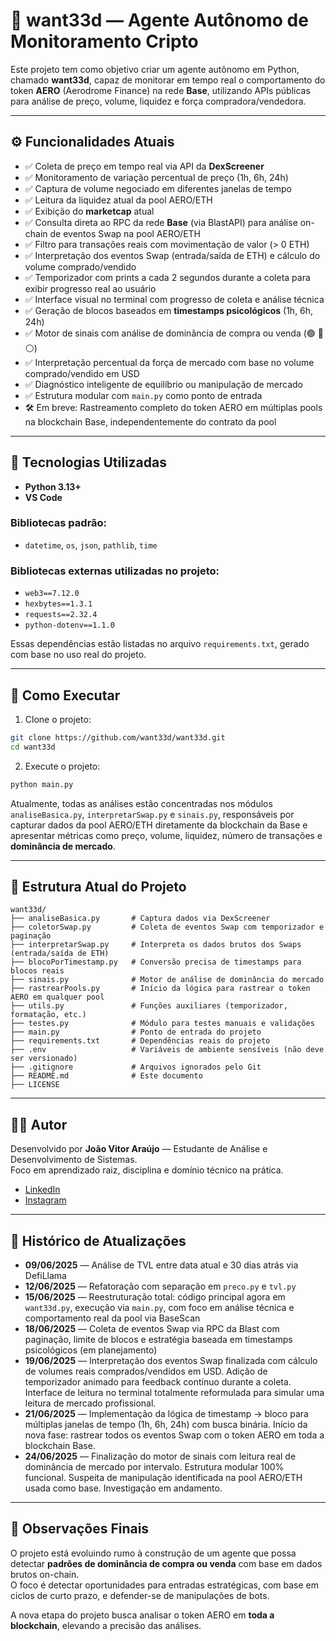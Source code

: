 
# 🧠 want33d — Agente Autônomo de Monitoramento Cripto

Este projeto tem como objetivo criar um agente autônomo em Python, chamado **want33d**, capaz de monitorar em tempo real o comportamento do token **AERO** (Aerodrome Finance) na rede **Base**, utilizando APIs públicas para análise de preço, volume, liquidez e força compradora/vendedora.

---

## ⚙️ Funcionalidades Atuais

- ✅ Coleta de preço em tempo real via API da **DexScreener**
- ✅ Monitoramento de variação percentual de preço (1h, 6h, 24h)
- ✅ Captura de volume negociado em diferentes janelas de tempo
- ✅ Leitura da liquidez atual da pool AERO/ETH
- ✅ Exibição do **marketcap** atual
- ✅ Consulta direta ao RPC da rede **Base** (via BlastAPI) para análise on-chain de eventos Swap na pool AERO/ETH
- ✅ Filtro para transações reais com movimentação de valor (> 0 ETH)
- ✅ Interpretação dos eventos Swap (entrada/saída de ETH) e cálculo do volume comprado/vendido
- ✅ Temporizador com prints a cada 2 segundos durante a coleta para exibir progresso real ao usuário
- ✅ Interface visual no terminal com progresso de coleta e análise técnica
- ✅ Geração de blocos baseados em **timestamps psicológicos** (1h, 6h, 24h)
- ✅ Motor de sinais com análise de dominância de compra ou venda (🟢 🔴 ⚪️)
- ✅ Interpretação percentual da força de mercado com base no volume comprado/vendido em USD
- ✅ Diagnóstico inteligente de equilíbrio ou manipulação de mercado
- ✅ Estrutura modular com `main.py` como ponto de entrada
- 🛠️ Em breve: Rastreamento completo do token AERO em múltiplas pools na blockchain Base, independentemente do contrato da pool

---

## 🧱 Tecnologias Utilizadas

- **Python 3.13+**
- **VS Code**

### Bibliotecas padrão:

- `datetime`, `os`, `json`, `pathlib`, `time`

### Bibliotecas externas utilizadas no projeto:

- `web3==7.12.0`
- `hexbytes==1.3.1`
- `requests==2.32.4`
- `python-dotenv==1.1.0`

Essas dependências estão listadas no arquivo `requirements.txt`, gerado com base no uso real do projeto.

---

## 🚀 Como Executar

1. Clone o projeto:

```bash
git clone https://github.com/want33d/want33d.git
cd want33d
```

2. Execute o projeto:

```bash
python main.py
```

Atualmente, todas as análises estão concentradas nos módulos `analiseBasica.py`, `interpretarSwap.py` e `sinais.py`, responsáveis por capturar dados da pool AERO/ETH diretamente da blockchain da Base e apresentar métricas como preço, volume, liquidez, número de transações e **dominância de mercado**.

---

## 🧩 Estrutura Atual do Projeto

```
want33d/
├── analiseBasica.py       # Captura dados via DexScreener
├── coletorSwap.py         # Coleta de eventos Swap com temporizador e paginação
├── interpretarSwap.py     # Interpreta os dados brutos dos Swaps (entrada/saída de ETH)
├── blocoPorTimestamp.py   # Conversão precisa de timestamps para blocos reais
├── sinais.py              # Motor de análise de dominância do mercado
├── rastrearPools.py       # Início da lógica para rastrear o token AERO em qualquer pool
├── utils.py               # Funções auxiliares (temporizador, formatação, etc.)
├── testes.py              # Módulo para testes manuais e validações
├── main.py                # Ponto de entrada do projeto
├── requirements.txt       # Dependências reais do projeto
├── .env                   # Variáveis de ambiente sensíveis (não deve ser versionado)
├── .gitignore             # Arquivos ignorados pelo Git
├── README.md              # Este documento
├── LICENSE
```

---

## 👨‍💻 Autor

Desenvolvido por **João Vitor Araújo** — Estudante de Análise e Desenvolvimento de Sistemas.  
Foco em aprendizado raiz, disciplina e domínio técnico na prática.

- [LinkedIn](https://www.linkedin.com/in/joaoaraujo-dev/)
- [Instagram](https://www.instagram.com/vt2.1/)

---

## 📅 Histórico de Atualizações

- **09/06/2025** — Análise de TVL entre data atual e 30 dias atrás via DefiLlama
- **12/06/2025** — Refatoração com separação em `preco.py` e `tvl.py`
- **15/06/2025** — Reestruturação total: código principal agora em `want33d.py`, execução via `main.py`, com foco em análise técnica e comportamento real da pool via BaseScan
- **18/06/2025** — Coleta de eventos Swap via RPC da Blast com paginação, limite de blocos e estratégia baseada em timestamps psicológicos (em planejamento)
- **19/06/2025** — Interpretação dos eventos Swap finalizada com cálculo de volumes reais comprados/vendidos em USD. Adição de temporizador animado para feedback contínuo durante a coleta. Interface de leitura no terminal totalmente reformulada para simular uma leitura de mercado profissional.
- **21/06/2025** — Implementação da lógica de timestamp → bloco para múltiplas janelas de tempo (1h, 6h, 24h) com busca binária. Início da nova fase: rastrear todos os eventos Swap com o token AERO em toda a blockchain Base.
- **24/06/2025** — Finalização do motor de sinais com leitura real de dominância de mercado por intervalo. Estrutura modular 100% funcional. Suspeita de manipulação identificada na pool AERO/ETH usada como base. Investigação em andamento.

---

## 📌 Observações Finais

O projeto está evoluindo rumo à construção de um agente que possa detectar **padrões de dominância de compra ou venda** com base em dados brutos on-chain.  
O foco é detectar oportunidades para entradas estratégicas, com base em ciclos de curto prazo, e defender-se de manipulações de bots.

A nova etapa do projeto busca analisar o token AERO em **toda a blockchain**, elevando a precisão das análises.
